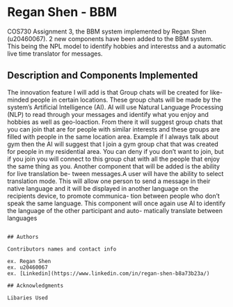 # Regan Shen - BBM

COS730 Assignment 3, the BBM system implemented by Regan Shen (u20460067). 2 new components have been added to the BBM system. This being the NPL model to identify hobbies and interestss and a automatic live time translator for messages.

## Description and Components Implemented
The innovation feature I will add is that Group chats will be created for like-
minded people in certain locations. These group chats will be made by the
system’s Artificial Intelligence (AI). AI will use Natural Language Processing
(NLP) to read through your messages and identify what you enjoy and hobbies
as well as geo-loaction. From there it will suggest group chats that you can
join that are for people with similar interests and these groups are filled with
people in the same location area. Example if I always talk about gym then the
AI will suggest that I join a gym group chat that was created for people in my
residential area. You can deny if you don’t want to join, but if you join you will
connect to this group chat with all the people that enjoy the same thing as you.
Another component that will be added is the ability for live translation be-
tween messages.A user will have the ability to select translation mode. This
will allow one person to send a message in their native language and it will be
displayed in another language on the recipients device, to promote communica-
tion between people who don’t speak the same language. This component will
once again use AI to identify the language of the other participant and auto-
matically translate between languages

```

## Authors

Contributors names and contact info

ex. Regan Shen
ex. u20460067
ex. [Linkedin](https://www.linkedin.com/in/regan-shen-b8a73b23a/)

## Acknowledgments

Libaries Used
